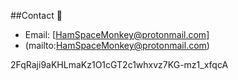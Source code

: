 ##Contact 📘


- Email: [HamSpaceMonkey@protonmail.com]
- (mailto:HamSpaceMonkey@protonmail.com)

2FqRaji9aKHLmaKz1O1cGT2c1whxvz7KG-mz1_xfqcA
